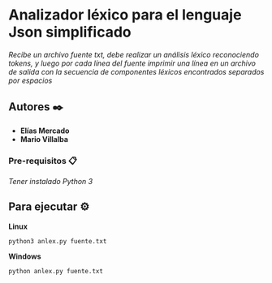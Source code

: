 # Analizador léxico para el lenguaje Json simplificado

_Recibe un archivo fuente txt, debe realizar un análisis léxico reconociendo tokens, y luego por cada línea del fuente imprimir una línea en un archivo de salida con la secuencia de componentes léxicos encontrados separados por espacios_

## Autores ✒️

* **Elías Mercado**
* **Mario Villalba**

### Pre-requisitos 📋

_Tener instalado Python 3_

## Para ejecutar  ⚙️

**Linux**
```
python3 anlex.py fuente.txt
```
 
 **Windows**
 ```
python anlex.py fuente.txt
```
